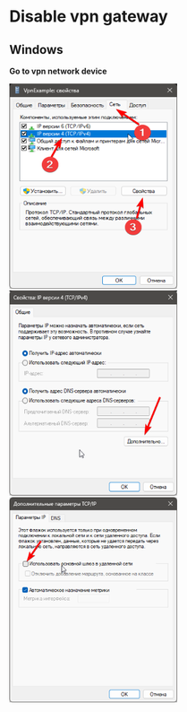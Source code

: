 # Disable vpn gateway

## Windows
**Go to vpn network device**

<img src="../assets/windows/off_vpn_gateway/vpn_1.png" width="300" height="366"/>

<img src="../assets/windows/off_vpn_gateway/vpn_2.png" width="300" height="366" />

<img src="../assets/windows/off_vpn_gateway/vpn_3.png" width="300" height="366"/>